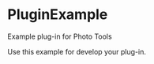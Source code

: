 PluginExample
=============

Example plug-in for Photo Tools

Use this example for develop your plug-in.
